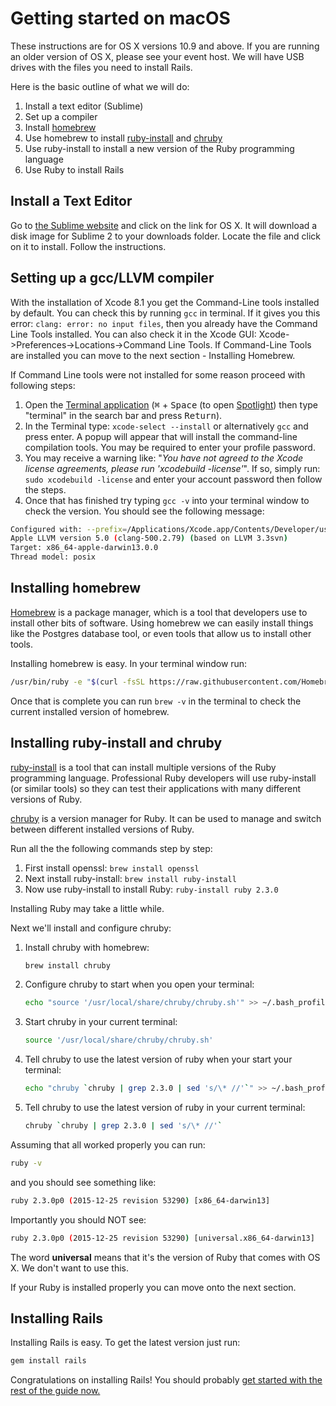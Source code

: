 # Getting started on macOS

These instructions are for OS X versions 10.9 and above. If you are running an older version of OS X, please see your event host. We will have USB drives with the files you need to install Rails.

Here is the basic outline of what we will do:

1. Install a text editor (Sublime)
2. Set up a compiler
3. Install [homebrew](http://brew.sh)
4. Use homebrew to install [ruby-install](https://github.com/postmodern/ruby-install) and [chruby](https://github.com/postmodern/chruby)
5. Use ruby-install to install a new version of the Ruby programming language
6. Use Ruby to install Rails

## Install a Text Editor

Go to [the Sublime website](https://www.sublimetext.com/2) and click on the link for OS X.
It will download a disk image for Sublime 2 to your downloads folder.
Locate the file and click on it to install. Follow the instructions.

## Setting up a gcc/LLVM compiler

With the installation of Xcode 8.1 you get the Command-Line tools installed by default. You can check this by running `gcc` in terminal. If it gives you this error: `clang: error: no input files`, then you already have the Command Line Tools installed. You can also check it in the Xcode GUI: Xcode->Preferences->Locations->Command Line Tools. If Command-Line Tools are installed you can move to the next section - Installing Homebrew.

If Command Line tools were not installed for some reason proceed with following steps:

1. Open the [Terminal application](https://en.wikipedia.org/wiki/Terminal_(macOS)) (<kbd>⌘</kbd> + <kbd>Space</kbd> (to open [Spotlight](https://support.apple.com/en-au/HT204014)) then type "terminal" in the search bar and press <kbd>Return</kbd>).
2. In the Terminal type: `xcode-select --install` or alternatively `gcc` and press enter. A popup will appear that will install the command-line compilation tools. You may be required to enter your profile password.
3. You may receive a warning like: "_You have not agreed to the Xcode license agreements, please run 'xcodebuild -license'_". If so, simply run: `sudo xcodebuild -license` and enter your account password then follow the steps.
4. Once that has finished try typing `gcc -v` into your terminal window to check the version. You should see the following message:

```sh
Configured with: --prefix=/Applications/Xcode.app/Contents/Developer/usr
Apple LLVM version 5.0 (clang-500.2.79) (based on LLVM 3.3svn)
Target: x86_64-apple-darwin13.0.0
Thread model: posix
```

## Installing homebrew

[Homebrew](http://brew.sh) is a package manager, which is a tool that developers use to install other bits of software. Using homebrew we can easily install things like the Postgres database tool, or even tools that allow us to install other tools.

Installing homebrew is easy. In your terminal window run:

```sh
/usr/bin/ruby -e "$(curl -fsSL https://raw.githubusercontent.com/Homebrew/install/master/install)"
```

Once that is complete you can run `brew -v` in the terminal to check the current installed version of homebrew.

## Installing ruby-install and chruby


[ruby-install](https://github.com/postmodern/ruby-install) is a tool that can install multiple versions of the Ruby programming language. Professional Ruby developers will use ruby-install (or similar tools) so they can test their applications with many different versions of Ruby.

[chruby](https://github.com/postmodern/chruby) is a version manager for Ruby. It can be used to manage and switch between different installed versions of Ruby.

Run all the the following commands step by step:

1. First install openssl: `brew install openssl`
2. Next install ruby-install: `brew install ruby-install`
3. Now use ruby-install to install Ruby: `ruby-install ruby 2.3.0`

Installing Ruby may take a little while.

Next we'll install and configure chruby:

1. Install chruby with homebrew:

    ````sh
    brew install chruby
    ````

2. Configure chruby to start when you open your terminal:

    ````sh
    echo "source '/usr/local/share/chruby/chruby.sh'" >> ~/.bash_profile
    ````

3. Start chruby in your current terminal:

    ````sh
    source '/usr/local/share/chruby/chruby.sh'
    ````

4. Tell chruby to use the latest version of ruby when your start your terminal:

    ````sh
    echo "chruby `chruby | grep 2.3.0 | sed 's/\* //'`" >> ~/.bash_profile
    ````

5. Tell chruby to use the latest version of ruby in your current terminal:

    ````sh
    chruby `chruby | grep 2.3.0 | sed 's/\* //'`
    ````

Assuming that all worked properly you can run:

````sh
ruby -v
````

and you should see something like:

````sh
ruby 2.3.0p0 (2015-12-25 revision 53290) [x86_64-darwin13]
````

Importantly you should NOT see:

````sh
ruby 2.3.0p0 (2015-12-25 revision 53290) [universal.x86_64-darwin13]
````

The word __universal__ means that it's the version of Ruby that comes with OS X.
We don't want to use this.

If your Ruby is installed properly you can move onto the next section.

## Installing Rails

Installing Rails is easy. To get the latest version just run:

```sh
gem install rails
```

Congratulations on installing Rails! You should probably [get started with the rest of the guide now.](/guides/installfest/getting_started)
